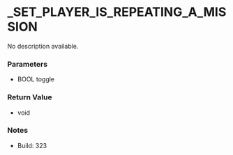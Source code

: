 # _SET_PLAYER_IS_REPEATING_A_MISSION

No description available.

### Parameters
* BOOL toggle

### Return Value
* void

### Notes
* Build: 323

